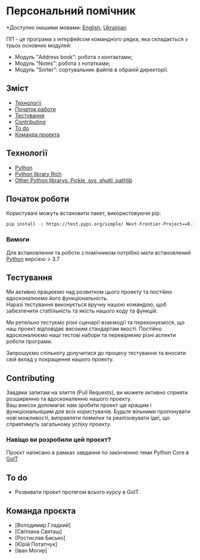 # Персональний помічник

*Доступно інишими мовами: [English](README.en.md), [Ukrainian](README.md)

ПП - це програма з інтерфейсом командного рядка, яка складається з трьох основних модулей:
- Модуль "Address book": робота з контактами;
- Модуль "Notes": робота з нотатками;
- Модуль "Sorter": сортувальник файлів в обраній директорії.


## Зміст
- [Технології](#технології)
- [Початок работи](#Початок-роботи)
- [Тестування](#тестування)
- [Contributing](#contributing)
- [To do](#to-do)
- [Команда проекта](#команда-проєкта)

## Технології
- [Python](https://www.python.org/)
- [Python library Rich](https://rich.readthedocs.io/en/stable/)
- [Other Python librarys: Pickle, sys, shutil, pathlib](https://www.python.org/)

## Початок роботи
Користувачі можуть встановити пакет, використовуючи pip:


```sh
pip install -i https://test.pypi.org/simple/ Next-Frontier-Project==0.1.11
```


### Вимоги 
Для встановлення та роботи з помічником  потрібно мати встановлений [Python](https://www.python.org/) версією > 3.7 

## Тестування
Ми активно працюємо над розвитком цього проекту та постійно вдосконалюємо його функціональність.<br>Наразі тестування виконується вручну нашою командою, щоб забезпечити стабільність та якість нашого коду та функцій.

Ми ретельно тестуємо різні сценарії взаємодії та переконуємося, що наш проект відповідає високим стандартам якості. Постійно вдосконалюємо наші тестові набори та перевіряємо різні аспекти роботи програми.

Запрошуємо спільноту долучитися до процесу тестування та вносити свій вклад у покращення нашого проекту.

## Contributing
Завдяки запитам на злиття (Pull Requests), ви можете активно сприяти розширенню та вдосконаленню нашого проекту.<br>Ваш внесок допомагає нам зробити проект ще кращим і функціональнішим для всіх користувачів. Будьте вільними пропонувати нові можливості, виправляти помилки та реалізовувати ідеї, що сприятимуть загальному успіху проекту. 


### Навіщо ви розробили цей проєкт?
Проєкт написано в рамках завдання по закінченню теми Python Core в [GoIT](https://goit.global/ua/)

## To do
- Розвивати проєкт протягом всього курсу в GoIT.

## Команда проєкта

- [Володимир Гладкий]
- [Світлана Святаш]
- [Ростислав Бисько]
- [Юрій Потапчук]
- [Іван Могир]
